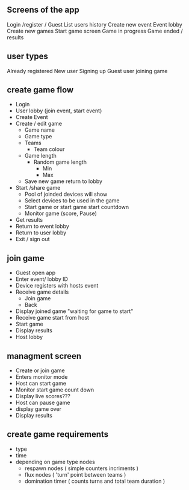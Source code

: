 ## Screens of the app
Login /register / Guest
List users history
Create new event
Event lobby
Create new games
Start game screen 
Game in progress
Game ended / results 



## user types 
Already registered 
New user Signing up
Guest user joining game




## create game flow
* Login
* User lobby (join event, start event)
* Create Event
* Create / edit game 
  * Game name
  * Game type
  * Teams
    * Team colour
  * Game length
    * Random game length
      * Min
      * Max
  * Save new game return to lobby
* Start /share game 
  * Pool of joinded devices will show
  * Select devices to be used in the game 
  * Start game or start game start countdown
  * Monitor game (score, Pause)
* Get results
* Return to event lobby
* Return to user lobby
* Exit / sign out 

## join game
* Guest open app
* Enter event/ lobby ID 
* Device registers with hosts event 
* Receive game details
  * Join game
  * Back
* Display joined game "waiting for game to start"
* Receive game start from host
* Start game 
* Display results
* Host lobby  

## managment screen
* Create or join game 
* Enters monitor mode 
* Host can start game
* Monitor start game count down
* Display live scores???
* Host can pause game
* display game over 
* Display results



## create game requirements
* type
* time
* depending on game type nodes
  * respawn nodes ( simple counters incriments )
  * flux nodes ( 'turn' point between teams )
  * domination timer ( counts turns and total team duration )



